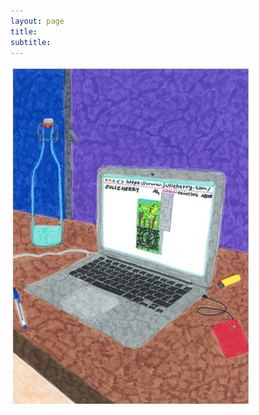 ```yaml
---
layout: page
title: 
subtitle: 
---
```


![Par La Fenetre](/assets/img/dessin-site.jpg?style=centerme)

